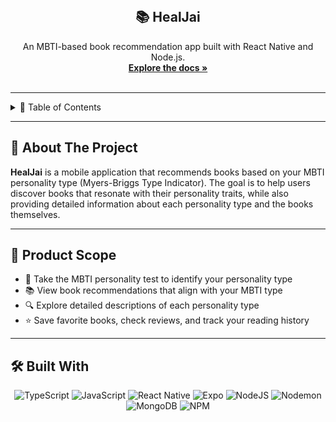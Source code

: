 <!-- PROJECT LOGO -->
<br />
<div align="center">
  <h2 align="center">📚 HealJai</h2>

  <p align="center">
    An MBTI-based book recommendation app built with React Native and Node.js.
    <br />
    <a href="https://github.com/NatrinT/SoftwareEngineerProject"><strong>Explore the docs »</strong></a>
    <br /><br />
  </p>
</div>

---

<!-- TABLE OF CONTENTS -->
<details>
  <summary>📑 Table of Contents</summary>
  <ol>
    <li><a href="#about-the-project">About The Project</a></li>
    <li><a href="#product-scope">Product Scope</a></li>
    <li><a href="#built-with">Built With</a></li>
  </ol>
</details>

---

## 📖 About The Project

**HealJai** is a mobile application that recommends books based on your MBTI personality type (Myers-Briggs Type Indicator). The goal is to help users discover books that resonate with their personality traits, while also providing detailed information about each personality type and the books themselves.

---

## 🎯 Product Scope

- 🧠 Take the MBTI personality test to identify your personality type  
- 📚 View book recommendations that align with your MBTI type  
- 🔍 Explore detailed descriptions of each personality type  
- ⭐ Save favorite books, check reviews, and track your reading history  

---

## 🛠️ Built With

<div align="center">

![TypeScript](https://img.shields.io/badge/typescript-%23007ACC.svg?style=for-the-badge&logo=typescript&logoColor=white)
![JavaScript](https://img.shields.io/badge/javascript-%23323330.svg?style=for-the-badge&logo=javascript&logoColor=%23F7DF1E)
![React Native](https://img.shields.io/badge/react_native-%2320232a.svg?style=for-the-badge&logo=react&logoColor=%2361DAFB)
![Expo](https://img.shields.io/badge/expo-1C1E24?style=for-the-badge&logo=expo&logoColor=#D04A37)
![NodeJS](https://img.shields.io/badge/node.js-6DA55F?style=for-the-badge&logo=node.js&logoColor=white)
![Nodemon](https://img.shields.io/badge/nodemon-%23323330.svg?style=for-the-badge&logo=nodemon&logoColor=%BBDEAD)
![MongoDB](https://img.shields.io/badge/MongoDB-%234ea94b.svg?style=for-the-badge&logo=mongodb&logoColor=white)
![NPM](https://img.shields.io/badge/NPM-%23CB3837.svg?style=for-the-badge&logo=npm&logoColor=white)

</div>
